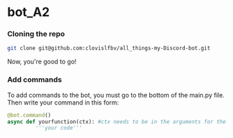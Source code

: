 # bot_A2

### Cloning the repo

```sh
git clone git@github.com:clovislfbv/all_things-my-Discord-bot.git
```
Now, you're good to go!

### Add commands
To add commands to the bot, you must go to the bottom of the main.py file. Then write your command in this form:
```py
@bot.command()
async def yourfunction(ctx): #ctx needs to be in the arguments for the command to work on Discord 
         '''your code'''
```
